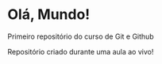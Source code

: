 # Olá, Mundo!
 Primeiro repositório do curso de Git e Github
 
 Repositório criado durante uma aula ao vivo!
